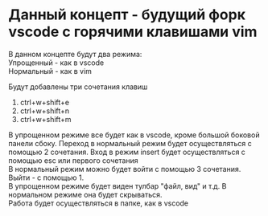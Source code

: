 # Данный концепт - будущий форк vscode с горячими клавишами vim
В данном концепте будут два режима:   
Упрощенный - как в vscode  
Нормальный - как в vim  

Будут добавлены три сочетания клавиш  
1. ctrl+w+shift+e  
2. ctrl+w+shift+n  
3. ctrl+w+shift+m  

В упрощенном режиме все будет как в vscode, кроме большой боковой панели сбоку. Переход в нормальный режим будет осуществляться с помощью 2 сочетания. Вход в режим insert будет осуществляться с помощью esc или первого сочетания  
В нормальный режим можно будет войти с помощью 3 сочетания. Выйти - с помощью 1.  
В упрощенном режиме будет виден тулбар "файл, вид" и т.д. В нормальном режиме она будет скрываться.  
Работа будет осуществляться в папке, как в vscode
